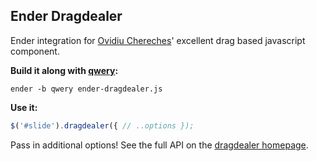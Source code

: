 Ender Dragdealer
-------
Ender integration for [Ovidiu Chereches](http://ovidiu.ch)' excellent drag based javascript component.  
  
__Build it along with [qwery](http://github.com/ded/qwery):__

`ender -b qwery ender-dragdealer.js`

__Use it:__

``` js
$('#slide').dragdealer({ // ..options });
```

Pass in additional options! See the full API on the [dragdealer homepage](http://code.ovidiu.ch/dragdealer).